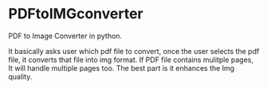 # PDFtoIMGconverter
PDF to Image Converter in python.

It basically asks user which pdf file to convert, once the user selects the pdf file, it converts that file into img format.
If PDF file contains mulitple pages, It will handle multiple pages too.
The best part is it enhances the Img quality.
